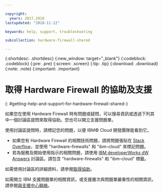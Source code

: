 ```yaml
---

copyright:
  years: 2017,2018
lastupdated: "2018-11-12"

keywords: help, support, troubleshooting

subcollection: hardware-firewall-shared

---
```


{:shortdesc: .shortdesc}
{:new_window: target="_blank"}
{:codeblock: .codeblock}
{:pre: .pre}
{:screen: .screen}
{:tip: .tip}
{:download: .download}
{:note: .note}
{:important: .important}

# 取得 Hardware Firewall 的協助及支援
{: #getting-help-and-support-for-hardware-firewall-shared-}

如果您在使用 Hardware Firewall 時有問題或疑問，可以搜尋資訊或透過下列其中一個討論區提問來取得協助。您也可以開立支援問題單。

使用討論區提問時，請標記您的問題，以便 IBM© Cloud 開發團隊能看到它。

* 如果您有 Hardware Firewall 的相關技術問題，請將問題張貼在 [Stack Overflow](https://stackoverflow.com/search?q=hardware-firewalls+ibm-cloud)，並使用 "hardware-firewalls" 和 "ibm-cloud" 來標記問題。
* 若為服務及開始使用指示的相關問題，請使用 [IBM developerWorks dW Answers](https://developer.ibm.com/answers/topics/hardware-firewalls.html?smartspace=ibm-cloud) 討論區。請包含 "hardware-firewalls" 和 "ibm-cloud" 標籤。

如需使用討論區的詳細資料，請參閱[取得協助](https://{DomainName}/docs/get-support?topic=get-support-using-avatar)。

如需開立 IBM 支援問題單的相關資訊，或支援層次與問題單嚴重性的相關資訊，請參閱[與支援中心聯絡](/docs/get-support?topic=get-support-contacting-bluemix-support-dedicated-local)。
